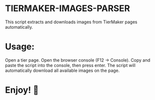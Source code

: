 # TIERMAKER-IMAGES-PARSER
This script extracts and downloads images from TierMaker pages automatically.

# Usage:
Open a tier page.
Open the browser console (F12 -> Console).
Copy and paste the script into the console, then press enter.
The script will automatically download all available images on the page.

# Enjoy! 🎉
